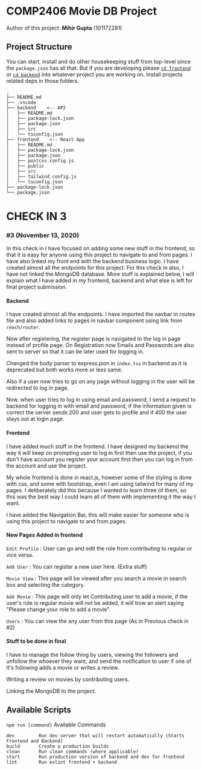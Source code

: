 # COMP2406 Movie DB Project

Author of this project:
**Mihir Gupta** (101172281)

## Project Structure
You can start, install and do other housekeeping stuff from top-level since the `package.json` has all that. But if you are developing please [`cd frontend`](/frontend/README.md) or [`cd backend`](/backend/README.md) into whatever project you are working on. Install projects related deps in those folders.
```
.
├── README.md
├── .vscode
├── backend    <-- API
│   ├── README.md
│   ├── package-lock.json
│   ├── package.json
│   ├── src
│   └── tsconfig.json
├── frontend    <-- React App
│   ├── README.md
│   ├── package-lock.json
│   ├── package.json
│   ├── postcss.config.js
│   ├── public
│   ├── src
│   ├── tailwind.config.js
│   └── tsconfig.json
├── package-lock.json
└── package.json
```

# CHECK IN 3

### #3 (November 13, 2020)

In this check in I have focused on adding some new stuff in the frontend, so that it is easy for anyone using this project to navigate to and from pages. I have also linked my front end with the backend business logic. I have created almost all the endpoints for this project. For this check in also, I have not linked the MongoDB database. More stuff is explained below, I will explain what I have added in my frontend, backend and what else is left for final project submission.

#### Backend

I have created almost all the endpoints. I have imported the navbar in routes file and also added links to pages in navbar component using link from `reach/router`. 

Now after registering, the register page is navigated to the log in page instead of profile page. On Registration now Emails and Passwords are also sent to server so that it can be later used for logging in.

Changed the body parser to express.json in `index.tsx` in backend as it is deprecated but both works more or less same.

Also if a user now tries to go on any page without logging in the user will be redirected to log in page.

Now, when user tries to log in using email and password, I send a request to backend for logging in with email and password, if the information given is correct the server sends 200 and user gets to profile and if 400 the user stays out at login page. 


#### Frontend

I have added much stuff in the frontend. I have designed my backend the way it will keep on prompting user to log in first then use the project, if you don't have account you register your account first then you can log in from the account and use the project. 

My whole frontend is done in react.js, however some of the styling is done with css, and some with bootstrap, even I am using tailwind for many of my pages. I deliberately did this because I wanted to learn three of them, so this was the best way I could learn all of them with implementing it the way I want.

I have added the Navigation Bar, this will make easier for someone who is using this project to navigate to and from pages.

#### New Pages Added in frontend

`Edit Profile` : User can go and edit the role from contributing to regular or vice versa.

`Add User` : You can register a new user here. (Extra stuff)

`Movie View` : This page will be viewed after you search a movie in search box and selecting the category.

`Add Movie` : This page will only let Contributing user to add a movie, if the user's role is regular movie will not be added, it will trow an alert saying "Please change your role to add a movie".

`Users` : You can view the any user from this page (As in Previous check in #2)

#### Stuff to be done in final

I have to manage the follow thing by users, viewing the followers and unfollow the whoever they want, and send the notification to user if one of it's following adds a movie or writes a review. 

Writing a review on movies by contributing users.

Linking the MongoDB to the project. 


## Available Scripts
`npm run [command]`
Available Commands
```
dev         Run dev server that will restart automatically (Starts Frontend and Backend)
build       Create a production builds
clean       Run clean commands (where applicable)
start       Run production version of backend and dev for frontend
lint        Run eslint frontend + backend
```
